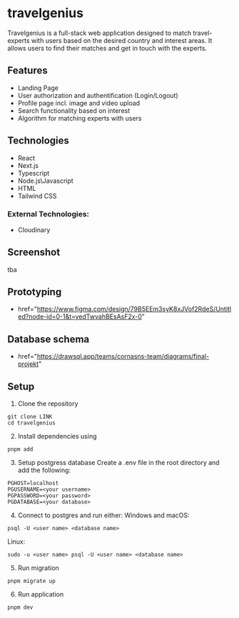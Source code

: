 # travelgenius

Travelgenius is a full-stack web application designed to match travel-experts with users based on the desired country and interest areas. It allows users to find their matches and get in touch with the experts.

## Features

- Landing Page
- User authorization and authentification (Login/Logout)
- Profile page incl. image and video upload
- Search functionality based on interest
- Algorithm for matching experts with users

## Technologies

- React
- Next.js
- Typescript
- Node.js\Javascript
- HTML
- Tailwind CSS

### External Technologies:

- Cloudinary

## Screenshot

tba

## Prototyping

- href="https://www.figma.com/design/79B5EEm3syK8xJVof2RdeS/Untitled?node-id=0-1&t=yedTwvahBEsAsF2x-0"

## Database schema

- href="https://drawsql.app/teams/cornasns-team/diagrams/final-projekt"

## Setup

1. Clone the repository

```
git clone LINK
cd travelgenius
```

2. Install dependencies using

```
pnpm add
```

3. Setup postgress database
   Create a .env file in the root directory and add the following:

```
PGHOST=localhost
PGUSERNAME=<your username>
PGPASSWORD=<your password>
PGDATABASE=<your database>
```

4. Connect to postgres and run either:
   Windows and macOS:

```
psql -U <user name> <database name>

```

Linux:

```
sudo -u <user name> psql -U <user name> <database name>

```

5. Run migration

```
pnpm migrate up
```

6. Run application

```
pnpm dev
```
